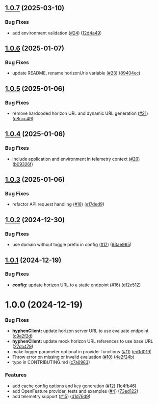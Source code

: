 ## [1.0.7](https://github.com/Hyphen/openfeature-provider-javascript-server/compare/v1.0.6...v1.0.7) (2025-03-10)


### Bug Fixes

* add environment validation ([#24](https://github.com/Hyphen/openfeature-provider-javascript-server/issues/24)) ([12d4a49](https://github.com/Hyphen/openfeature-provider-javascript-server/commit/12d4a49564dae8ba78c844f7b64531e2ca6abdcd))

## [1.0.6](https://github.com/Hyphen/openfeature-provider-javascript-server/compare/v1.0.5...v1.0.6) (2025-01-07)


### Bug Fixes

* update README, rename horizonUrls variable ([#23](https://github.com/Hyphen/openfeature-provider-javascript-server/issues/23)) ([89404ec](https://github.com/Hyphen/openfeature-provider-javascript-server/commit/89404ec3e59c9f08b9ee192ad5fb4d86aebda691))

## [1.0.5](https://github.com/Hyphen/openfeature-provider-javascript-server/compare/v1.0.4...v1.0.5) (2025-01-06)


### Bug Fixes

* remove hardcoded horizon URL and dynamic URL generation ([#21](https://github.com/Hyphen/openfeature-provider-javascript-server/issues/21)) ([c8ccc49](https://github.com/Hyphen/openfeature-provider-javascript-server/commit/c8ccc49913c02825b21449738b8eec4dbf86d8fc))

## [1.0.4](https://github.com/Hyphen/openfeature-provider-javascript-server/compare/v1.0.3...v1.0.4) (2025-01-06)


### Bug Fixes

* include application and environment in telemetry context ([#20](https://github.com/Hyphen/openfeature-provider-javascript-server/issues/20)) ([b09326f](https://github.com/Hyphen/openfeature-provider-javascript-server/commit/b09326fcf8a8a229391889be36a018b4c4decab9))

## [1.0.3](https://github.com/Hyphen/openfeature-provider-javascript-server/compare/v1.0.2...v1.0.3) (2025-01-06)


### Bug Fixes

* refactor API request handling ([#18](https://github.com/Hyphen/openfeature-provider-javascript-server/issues/18)) ([e17ded9](https://github.com/Hyphen/openfeature-provider-javascript-server/commit/e17ded95f5903101459808c63c6197e6f48a2fb0))

## [1.0.2](https://github.com/Hyphen/openfeature-provider-javascript-server/compare/v1.0.1...v1.0.2) (2024-12-30)


### Bug Fixes

* use domain without toggle prefix in config ([#17](https://github.com/Hyphen/openfeature-provider-javascript-server/issues/17)) ([93ae985](https://github.com/Hyphen/openfeature-provider-javascript-server/commit/93ae985ff2a63325060688d6bb5806d7ddba9746))

## [1.0.1](https://github.com/Hyphen/openfeature-provider-javascript-server/compare/v1.0.0...v1.0.1) (2024-12-19)


### Bug Fixes

* **config:** update horizon URL to a static endpoint ([#16](https://github.com/Hyphen/openfeature-provider-javascript-server/issues/16)) ([df2e512](https://github.com/Hyphen/openfeature-provider-javascript-server/commit/df2e5122acd7a90ce2e224c00ccebebb04c6f905))

# 1.0.0 (2024-12-19)


### Bug Fixes

* **hyphenClient:** update horizon server URL to use evaluate endpoint ([c9e2f2d](https://github.com/Hyphen/openfeature-provider-javascript-server/commit/c9e2f2de8a96587e3861d5d28dcfcfaf0cfa74ea))
* **hyphenClient:** update mock horizon URL references to use base URL ([27cb479](https://github.com/Hyphen/openfeature-provider-javascript-server/commit/27cb479eea6c93bad3bbe8a9da7ad855745d6d66))
* make logger parameter optional in provider functions ([#11](https://github.com/Hyphen/openfeature-provider-javascript-server/issues/11)) ([ed1d019](https://github.com/Hyphen/openfeature-provider-javascript-server/commit/ed1d019ba460cd4d3efb22d0dfc027ccc20b2b58))
* Throw error on missing or invalid evaluation ([#10](https://github.com/Hyphen/openfeature-provider-javascript-server/issues/10)) ([4e2f24b](https://github.com/Hyphen/openfeature-provider-javascript-server/commit/4e2f24b3ea0a020c355d4b60d8d35cd906c84c74))
* typo in CONTRIBUTING.md ([c7a0983](https://github.com/Hyphen/openfeature-provider-javascript-server/commit/c7a0983e956b3159c03499366bea4401f510d1b8))


### Features

* add cache config options and key generation ([#12](https://github.com/Hyphen/openfeature-provider-javascript-server/issues/12)) ([1c4fb46](https://github.com/Hyphen/openfeature-provider-javascript-server/commit/1c4fb4682ee1227adb33ed1de1dd6a9c832ddf2f))
* add OpenFeature provider, tests and examples ([#4](https://github.com/Hyphen/openfeature-provider-javascript-server/issues/4)) ([73ed122](https://github.com/Hyphen/openfeature-provider-javascript-server/commit/73ed122ead32c03d9d86ba4cbd8ca4f6f940eb51))
* add telemetry support ([#15](https://github.com/Hyphen/openfeature-provider-javascript-server/issues/15)) ([d1d76d9](https://github.com/Hyphen/openfeature-provider-javascript-server/commit/d1d76d9c1bf33b87f244cd5926ae754305683b5e))
